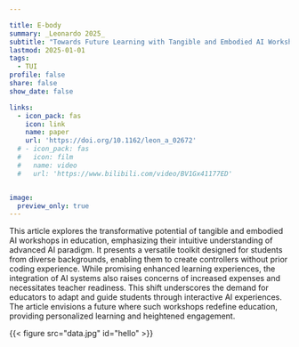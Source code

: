 ```yaml
---

title: E-body
summary: _Leonardo 2025_
subtitle: "Towards Future Learning with Tangible and Embodied AI Workshops -- _Leonardo 2025_"
lastmod: 2025-01-01
tags:
  - TUI
profile: false
share: false
show_date: false

links:
  - icon_pack: fas
    icon: link
    name: paper
    url: 'https://doi.org/10.1162/leon_a_02672'
  # - icon_pack: fas
  #   icon: film
  #   name: video
  #   url: 'https://www.bilibili.com/video/BV1Gx41177ED'


image: 
  preview_only: true
---
```

This article explores the transformative potential of tangible and embodied AI workshops in education, emphasizing their intuitive understanding of advanced AI paradigm. It presents a versatile toolkit designed for students from diverse backgrounds, enabling them to create controllers without prior coding experience. While promising enhanced learning experiences, the integration of AI systems also raises concerns of increased expenses and necessitates teacher readiness. This shift underscores the demand for educators to adapt and guide students through interactive AI experiences. The article envisions a future where such workshops redefine education, providing personalized learning and heightened engagement.

{{< figure src="data.jpg" id="hello" >}}